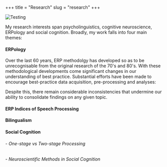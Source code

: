 +++
title = "Research"
slug = "research"
+++

![Testing](/images/EEG.jpeg)

My research interests span psycholinguistics, cognitive neuroscience, ERPology and social cognition. Broadly, my work falls into four main themes:

#### ERPology

Over the last 60 years, ERP methodolgy has developed so as to be unrecognisable from the original research of the 70's and 80's. With these methodological developments come significant changes in our understanding of best practice. Substantial efforts have been made to encourage best-practice data acquisition, pre-processing and analyses:




Despite this, there remain considerable inconsistencies that undermine our ability to consolidate findings on any given topic.

#### ERP Indices of Speech Processing

#### Bilingualism

#### Social Cognition

###### - One-stage vs Two-stage Processing

###### - Neuroscientific Methods in Social Cognition